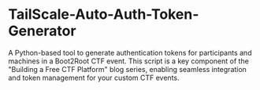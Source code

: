 # TailScale-Auto-Auth-Token-Generator
A Python-based tool to generate authentication tokens for participants and machines in a Boot2Root CTF event. This script is a key component of the "Building a Free CTF Platform" blog series, enabling seamless integration and token management for your custom CTF events.
